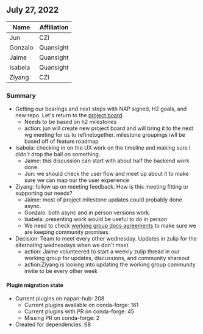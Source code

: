 ## July 27, 2022

|          Name          | Affiliation|  
| ---------------------- | -----------|
| Jun | CZI |
| Gonzalo | Quansight |
| Jaime | Quansight |
| Isabela | Quansight |
| Ziyang | CZI

### Summary

- Getting our bearings and next steps with NAP signed, H2 goals, and new repo. Let's return to the [project board](https://github.com/orgs/napari/projects/10).
    - Needs to be based on h2 milestones
    - action: jun will create new project board and will bring it to the next wg meeting for us to refinetogether. milestone groupings iwll be based off of feature roadmap 
- Isabela: checking in on the UX work on the timeline and making sure I didn't drop the ball on something.
    - Jaime: this discussion can start with about half the backend work done.
    - Jun: we should check the user flow and meet up about it to make sure we can map our the user experience
- Ziyang: follow up on meeting feedback. How is this meeting fitting or supporting our needs?
    - Jaime: most of project milestone updates could probably done async.
    - Gonzalo: both async and in person versions work.
    - Isabela: presenting work would be useful to do in person
    - We need to check [working group docs agreements](https://napari.org/stable/community/working_groups.html) to make sure we are keeping community promises.
- Decision: Team to meet every other wednesday. Updates in zulip for the alternating wednesdays when we don't meet 
    - action: Jaime volunteered to start a weekly zulip thread in our working group for updates, discussions, and community shareout
    - action:Ziyang is looking into updating the working group community invite to be every other week

#### Plugin migration state

- Current plugins on napari-hub: 208
  - Current plugins available on conda-forge: 161
  - Current plugins with PR on conda-forge: 45
  - Missing PR on conda-forge: 2
- Created for dependencies: 68